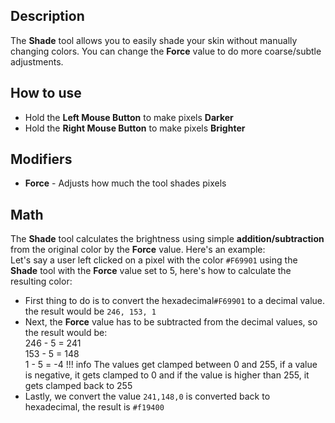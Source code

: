 ## Description
The **Shade** tool allows you to easily shade your skin without manually changing colors. You can change the **Force** value to do more coarse/subtle adjustments.
## How to use
- Hold the **Left Mouse Button** to make pixels **Darker**
- Hold the **Right Mouse Button** to make pixels **Brighter**
## Modifiers
- **Force** - Adjusts how much the tool shades pixels 

## Math
The **Shade** tool calculates the brightness using simple **addition/subtraction** from the original color by the **Force** value. Here's an example:<br>
Let's say a user left clicked on a pixel with the color `#F69901` using the **Shade** tool with the **Force** value set to 5, here's how to calculate the resulting color:<br>

- First thing to do is to convert the hexadecimal`#F69901` to a decimal value. the result would be `246, 153, 1`
- Next, the **Force** value has to be subtracted from the decimal values, so the result would be:<br>
  246 - 5 = 241<br>
  153 - 5 = 148<br>
  1 - 5 = -4
!!! info
    The values get clamped between 0 and 255, if a value is negative, it gets clamped to 0 and if the value is higher than 255, it gets clamped back to 255 
- Lastly, we convert the value `241,148,0` is converted back to hexadecimal, the result is `#f19400`
